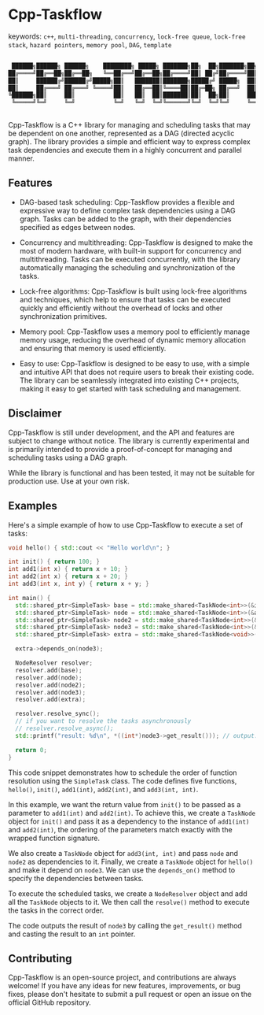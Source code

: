 # Cpp-Taskflow

keywords: `c++`, `multi-threading`, `concurrency`, `lock-free queue`, `lock-free stack`, `hazard pointers`, `memory pool`, `DAG`, `template`

```bash

 ██████╗██████╗ ██████╗    ████████╗ █████╗ ███████╗██╗  ██╗███████╗██╗      ██████╗ ██╗    ██╗
██╔════╝██╔══██╗██╔══██╗   ╚══██╔══╝██╔══██╗██╔════╝██║ ██╔╝██╔════╝██║     ██╔═══██╗██║    ██║
██║     ██████╔╝██████╔╝█████╗██║   ███████║███████╗█████╔╝ █████╗  ██║     ██║   ██║██║ █╗ ██║
██║     ██╔═══╝ ██╔═══╝ ╚════╝██║   ██╔══██║╚════██║██╔═██╗ ██╔══╝  ██║     ██║   ██║██║███╗██║
╚██████╗██║     ██║           ██║   ██║  ██║███████║██║  ██╗██║     ███████╗╚██████╔╝╚███╔███╔╝
 ╚═════╝╚═╝     ╚═╝           ╚═╝   ╚═╝  ╚═╝╚══════╝╚═╝  ╚═╝╚═╝     ╚══════╝ ╚═════╝  ╚══╝╚══╝ 
                                                                                               
```

Cpp-Taskflow is a C++ library for managing and scheduling tasks that may be dependent on one another, represented as a DAG (directed acyclic graph). The library provides a simple and efficient way to express complex task dependencies and execute them in a highly concurrent and parallel manner.

## Features

- DAG-based task scheduling: Cpp-Taskflow provides a flexible and expressive way to define complex task dependencies using a DAG graph. Tasks can be added to the graph, with their dependencies specified as edges between nodes.

- Concurrency and multithreading: Cpp-Taskflow is designed to make the most of modern hardware, with built-in support for concurrency and multithreading. Tasks can be executed concurrently, with the library automatically managing the scheduling and synchronization of the tasks.

- Lock-free algorithms: Cpp-Taskflow is built using lock-free algorithms and techniques, which help to ensure that tasks can be executed quickly and efficiently without the overhead of locks and other synchronization primitives.

- Memory pool: Cpp-Taskflow uses a memory pool to efficiently manage memory usage, reducing the overhead of dynamic memory allocation and ensuring that memory is used efficiently.

- Easy to use: Cpp-Taskflow is designed to be easy to use, with a simple and intuitive API that does not require users to break their existing code. The library can be seamlessly integrated into existing C++ projects, making it easy to get started with task scheduling and management.

## Disclaimer

Cpp-Taskflow is still under development, and the API and features are subject to change without notice. The library is currently experimental and is primarily intended to provide a proof-of-concept for managing and scheduling tasks using a DAG graph.

While the library is functional and has been tested, it may not be suitable for production use. Use at your own risk.

## Examples

Here's a simple example of how to use Cpp-Taskflow to execute a set of tasks:

```c++
void hello() { std::cout << "Hello world\n"; }

int init() { return 100; }
int add1(int x) { return x + 10; }
int add2(int x) { return x + 20; }
int add3(int x, int y) { return x + y; }

int main() {
  std::shared_ptr<SimpleTask> base = std::make_shared<TaskNode<int>>(&init);
  std::shared_ptr<SimpleTask> node = std::make_shared<TaskNode<int>>(&add1, base);
  std::shared_ptr<SimpleTask> node2 = std::make_shared<TaskNode<int>>(&add2, base);
  std::shared_ptr<SimpleTask> node3 = std::make_shared<TaskNode<int>>(&add3, node, node2);
  std::shared_ptr<SimpleTask> extra = std::make_shared<TaskNode<void>>(&hello);

  extra->depends_on(node3);

  NodeResolver resolver;
  resolver.add(base);
  resolver.add(node);
  resolver.add(node2);
  resolver.add(node3);
  resolver.add(extra);

  resolver.resolve_sync();
  // if you want to resolve the tasks asynchronously
  // resolver.resolve_async(); 
  std::printf("result: %d\n", *((int*)node3->get_result())); // output: 230

  return 0;
}
```
This code snippet demonstrates how to schedule the order of function resolution using the `SimpleTask` class. The code defines five functions, `hello()`, `init()`, `add1(int)`, `add2(int)`, and `add3(int, int)`.

In this example, we want the return value from `init()` to be passed as a parameter to `add1(int)` and `add2(int)`. To achieve this, we create a `TaskNode` object for `init()` and pass it as a dependency to the instance of `add1(int)` and `add2(int)`, the ordering of the parameters match exactly with the wrapped function signature.

We also create a `TaskNode` object for `add3(int, int)` and pass `node` and `node2` as dependencies to it. Finally, we create a `TaskNode` object for `hello()` and make it depend on `node3`. We can use the `depends_on()` method to specify the dependencies between tasks. 

To execute the scheduled tasks, we create a `NodeResolver` object and add all the `TaskNode` objects to it. We then call the `resolve()` method to execute the tasks in the correct order.

The code outputs the result of `node3` by calling the `get_result()` method and casting the result to an `int` pointer.

## Contributing
Cpp-Taskflow is an open-source project, and contributions are always welcome! If you have any ideas for new features, improvements, or bug fixes, please don't hesitate to submit a pull request or open an issue on the official GitHub repository.